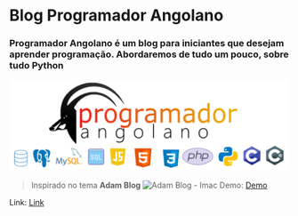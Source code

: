 # Blog Programador Angolano

### Programador Angolano é um blog para iniciantes que desejam aprender programação. Abordaremos de tudo um pouco, sobre tudo Python
![](https://github.com/pangolano/hello-world/blob/master/pat.png?raw=true)

> Inspirado no tema **Adam Blog**
![Adam Blog - Imac](https://github.com/artemsheludko/adam-blog/blob/master/assets/img/adam-blog-imac.jpg?raw=true)
Demo: [Demo](https://artemsheludko.github.io/adam-blog/)

Link: [Link](https://github.com/artemsheludko/adam-blog/)


